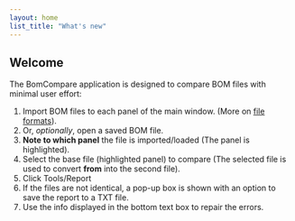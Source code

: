 ```yaml
---
layout: home
list_title: "What's new"
---
```


## Welcome

The BomCompare application is designed to compare BOM files with minimal user effort:

1. Import BOM files to each panel of the main window. (More on [file formats](details.html)).
2. Or, _optionally_, open a saved BOM file.
3. **Note to which panel** the file is imported/loaded (The panel is highlighted).
4. Select the base file (highlighted panel) to compare (The selected file is used to convert **from** into the second file).
5. Click Tools/Report
6. If the files are not identical, a pop-up box is shown with an option to save the report to a TXT file.
7. Use the info displayed in the bottom text box to repair the errors.
